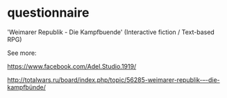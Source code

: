 # questionnaire
'Weimarer Republik - Die Kampfbuende' 
(Interactive fiction / Text-based RPG)

See more:

https://www.facebook.com/Adel.Studio.1919/

http://totalwars.ru/board/index.php/topic/56285-weimarer-republik-–-die-kampfbünde/
